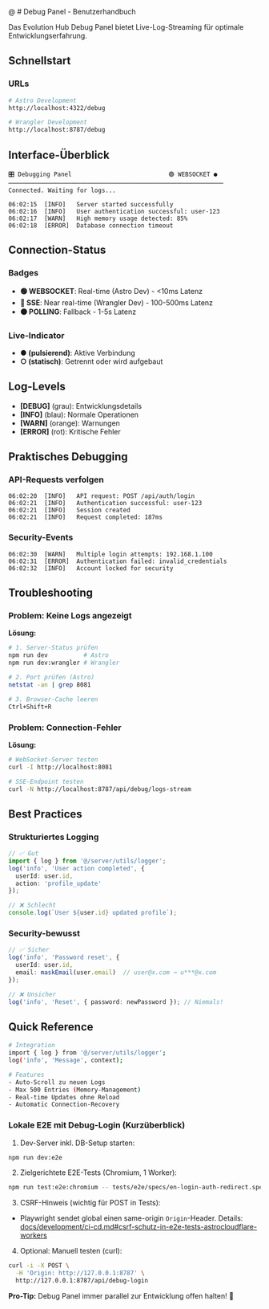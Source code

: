 @ # Debug Panel - Benutzerhandbuch

Das Evolution Hub Debug Panel bietet Live-Log-Streaming für optimale Entwicklungserfahrung.

## Schnellstart

### URLs

```bash
# Astro Development
http://localhost:4322/debug

# Wrangler Development  
http://localhost:8787/debug
```

## Interface-Überblick

```
🎛️ Debugging Panel                           🟢 WEBSOCKET ●
────────────────────────────────────────────────────────────
Connected. Waiting for logs...

06:02:15  [INFO]   Server started successfully
06:02:16  [INFO]   User authentication successful: user-123
06:02:17  [WARN]   High memory usage detected: 85%
06:02:18  [ERROR]  Database connection timeout
```

## Connection-Status

### Badges

- **🟢 WEBSOCKET**: Real-time (Astro Dev) - <10ms Latenz
- **🔵 SSE**: Near real-time (Wrangler Dev) - 100-500ms Latenz
- **🟠 POLLING**: Fallback - 1-5s Latenz

### Live-Indicator

- **● (pulsierend)**: Aktive Verbindung
- **○ (statisch)**: Getrennt oder wird aufgebaut

## Log-Levels

- **[DEBUG]** (grau): Entwicklungsdetails
- **[INFO]** (blau): Normale Operationen
- **[WARN]** (orange): Warnungen
- **[ERROR]** (rot): Kritische Fehler

## Praktisches Debugging

### API-Requests verfolgen

```
06:02:20  [INFO]   API request: POST /api/auth/login  
06:02:21  [INFO]   Authentication successful: user-123
06:02:21  [INFO]   Session created
06:02:21  [INFO]   Request completed: 187ms
```

### Security-Events

```
06:02:30  [WARN]   Multiple login attempts: 192.168.1.100
06:02:31  [ERROR]  Authentication failed: invalid_credentials
06:02:32  [INFO]   Account locked for security
```

## Troubleshooting

### Problem: Keine Logs angezeigt

**Lösung:**

```bash
# 1. Server-Status prüfen
npm run dev          # Astro
npm run dev:wrangler # Wrangler

# 2. Port prüfen (Astro)
netstat -an | grep 8081

# 3. Browser-Cache leeren
Ctrl+Shift+R
```

### Problem: Connection-Fehler

**Lösung:**

```bash
# WebSocket-Server testen
curl -I http://localhost:8081

# SSE-Endpoint testen
curl -N http://localhost:8787/api/debug/logs-stream
```

## Best Practices

### Strukturiertes Logging

```typescript
// ✅ Gut
import { log } from '@/server/utils/logger';
log('info', 'User action completed', { 
  userId: user.id, 
  action: 'profile_update' 
});

// ❌ Schlecht  
console.log(`User ${user.id} updated profile`);
```

### Security-bewusst

```typescript
// ✅ Sicher
log('info', 'Password reset', {
  userId: user.id,
  email: maskEmail(user.email)  // user@x.com → u***@x.com
});

// ❌ Unsicher
log('info', 'Reset', { password: newPassword }); // Niemals!
```

## Quick Reference

```bash
# Integration
import { log } from '@/server/utils/logger';
log('info', 'Message', context);

# Features
- Auto-Scroll zu neuen Logs
- Max 500 Entries (Memory-Management)
- Real-time Updates ohne Reload
- Automatic Connection-Recovery
```

### Lokale E2E mit Debug-Login (Kurzüberblick)

1. Dev-Server inkl. DB-Setup starten:

```bash
npm run dev:e2e
```

2. Zielgerichtete E2E-Tests (Chromium, 1 Worker):

```bash
npm run test:e2e:chromium -- tests/e2e/specs/en-login-auth-redirect.spec.ts --workers=1
```

3. CSRF-Hinweis (wichtig für POST in Tests):

- Playwright sendet global einen same-origin `Origin`-Header. Details:
  [docs/development/ci-cd.md#csrf-schutz-in-e2e-tests-astrocloudflare-workers](./ci-cd.md#csrf-schutz-in-e2e-tests-astrocloudflare-workers)

4. Optional: Manuell testen (curl):

```bash
curl -i -X POST \
  -H 'Origin: http://127.0.0.1:8787' \
  http://127.0.0.1:8787/api/debug-login
```

**Pro-Tip:** Debug Panel immer parallel zur Entwicklung offen halten! 🚀
